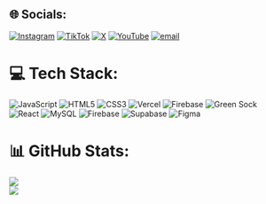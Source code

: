 
## 🌐 Socials:
[![Instagram](https://img.shields.io/badge/Instagram-gray.svg?logo=Instagram&logoColor=white)](https://instagram.com/shahriarcode) [![TikTok](https://img.shields.io/badge/TikTok-gray.svg?logo=TikTok&logoColor=white)](https://tiktok.com/@shahriarcode) [![X](https://img.shields.io/badge/X-gray.svg?logo=X&logoColor=white)](https://x.com/shahriarcode) [![YouTube](https://img.shields.io/badge/YouTube-gray.svg?logo=YouTube&logoColor=white)](https://youtube.com/@shahriarcode) [![email](https://img.shields.io/badge/Email-gray?logo=gmail&logoColor=white)](mailto:shahriarcode69@gmail.com) 

# 💻 Tech Stack:
![JavaScript](https://img.shields.io/badge/javascript-gray.svg?style=flat&logo=javascript&logoColor=white) ![HTML5](https://img.shields.io/badge/html5-gray.svg?style=flat&logo=html5&logoColor=white) ![CSS3](https://img.shields.io/badge/css3-gray.svg?style=flat&logo=css3&logoColor=white) ![Vercel](https://img.shields.io/badge/vercel-gray.svg?style=flat&logo=vercel&logoColor=white) ![Firebase](https://img.shields.io/badge/firebase-gray.svg?style=flat&logo=firebase) ![Green Sock](https://img.shields.io/badge/green%20sock-gray?style=flat&logo=greensock&logoColor=white) ![React](https://img.shields.io/badge/react-gray.svg?style=flat&logo=react&logoColor=white) ![MySQL](https://img.shields.io/badge/mysql-gray.svg?style=flat&logo=mysql&logoColor=white) ![Firebase](https://img.shields.io/badge/firebase-gray?style=flat&logo=firebase&logoColor=white) ![Supabase](https://img.shields.io/badge/Supabase-gray?style=flat&logo=supabase&logoColor=white) ![Figma](https://img.shields.io/badge/figma-gray.svg?style=flat&logo=figma&logoColor=white)
# 📊 GitHub Stats:
![](https://github-readme-stats.vercel.app/api?username=shahriarcode69&theme=graywhite&hide_border=true&include_all_commits=true&count_private=true)<br/>
![](https://nirzak-streak-stats.vercel.app/?user=shahriarcode69&theme=graywhite&hide_border=true)
